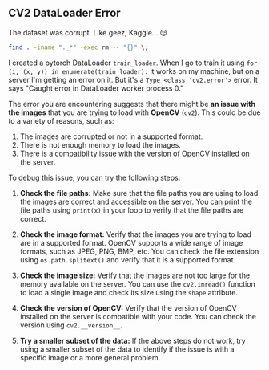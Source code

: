 ## CV2 DataLoader Error

The dataset was corrupt.  Like geez, Kaggle... 😒

```sh
find . -iname "._*" -exec rm -- "{}" \;
```

I created a pytorch DataLoader `train_loader`.  When I go to train it using `for (i, (x, y)) in enumerate(train_loader):` it works on my machine, but on a server I'm getting an error on it.  But it's a `Type <class 'cv2.error'>` error.  It says "Caught error in DataLoader worker process 0."

The error you are encountering suggests that there might be **an issue with the images** that you are trying to load with **OpenCV** (`cv2`). This could be due to a variety of reasons, such as:

1. The images are corrupted or not in a supported format.
2. There is not enough memory to load the images.
3. There is a compatibility issue with the version of OpenCV installed on the server.

To debug this issue, you can try the following steps:

1. **Check the file paths:** Make sure that the file paths you are using to load the images are correct and accessible on the server. You can print the file paths using `print(x)` in your loop to verify that the file paths are correct.

2. **Check the image format:** Verify that the images you are trying to load are in a supported format. OpenCV supports a wide range of image formats, such as JPEG, PNG, BMP, etc. You can check the file extension using `os.path.splitext()` and verify that it is a supported format.

3. **Check the image size:** Verify that the images are not too large for the memory available on the server. You can use the `cv2.imread()` function to load a single image and check its size using the `shape` attribute.

4. **Check the version of OpenCV:** Verify that the version of OpenCV installed on the server is compatible with your code. You can check the version using `cv2.__version__`.

5. **Try a smaller subset of the data:** If the above steps do not work, try using a smaller subset of the data to identify if the issue is with a specific image or a more general problem.

<br>
